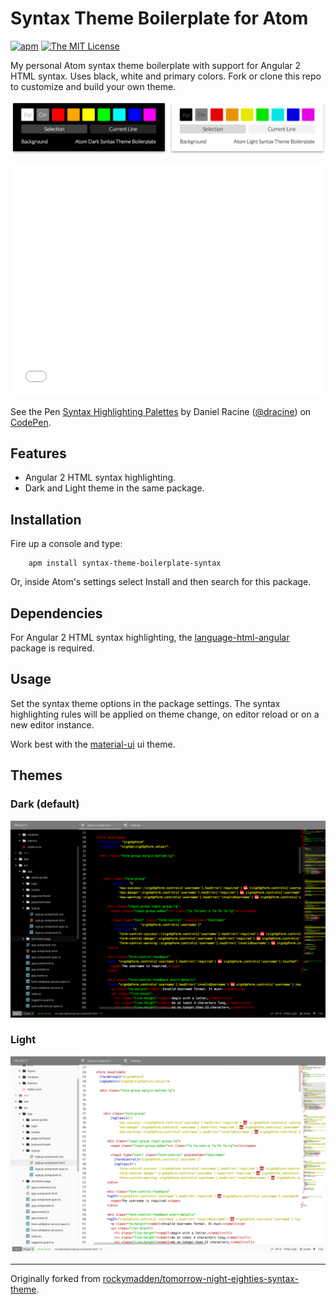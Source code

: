 # Syntax Theme Boilerplate for Atom

[![apm](https://img.shields.io/apm/v/syntax-theme-boilerplate-syntax.svg)](https://atom.io/packages/syntax-theme-boilerplate-syntax) [![The MIT License](https://img.shields.io/badge/license-MIT-orange.svg)](https://github.com/drootz/syntax-theme-boilerplate-syntax/blob/master/LICENSE)

My personal Atom syntax theme boilerplate with support for Angular 2 HTML syntax. Uses black, white and primary colors. Fork or clone this repo to customize and build your own theme.

![](https://raw.githubusercontent.com/drootz/syntax-theme-boilerplate-syntax/master/img/boilerplate_palettes.png)

<iframe height='370' scrolling='no' title='Syntax Highlighting Palettes' src='//codepen.io/dracine/embed/zoyjpz/?height=365&theme-id=dark&default-tab=result&embed-version=2' frameborder='no' allowtransparency='true' allowfullscreen='true' style='width: 100%;'>See the Pen <a href='http://codepen.io/dracine/pen/zoyjpz/'>Syntax Highlighting Palettes</a> by Daniel Racine (<a href='http://codepen.io/dracine'>@dracine</a>) on <a href='http://codepen.io'>CodePen</a>.
</iframe>

<p data-height="370" data-theme-id="dark" data-slug-hash="zoyjpz" data-default-tab="result" data-user="dracine" data-embed-version="2" data-pen-title="Syntax Highlighting Palettes" class="codepen">See the Pen <a href="http://codepen.io/dracine/pen/zoyjpz/">Syntax Highlighting Palettes</a> by Daniel Racine (<a href="http://codepen.io/dracine">@dracine</a>) on <a href="http://codepen.io">CodePen</a>.</p>
<script async src="https://production-assets.codepen.io/assets/embed/ei.js"></script>

## Features
- Angular 2 HTML syntax highlighting.
- Dark and Light theme in the same package.

## Installation

Fire up a console and type:

        apm install syntax-theme-boilerplate-syntax

Or, inside Atom's settings select Install and then search for this package.

## Dependencies

For Angular 2 HTML syntax highlighting, the [language-html-angular](https://atom.io/packages/language-html-angular) package is required.

## Usage

Set the syntax theme options in the package settings. The syntax highlighting rules will be applied on theme change, on editor reload or on a new editor instance.

Work best with the [material-ui](https://atom.io/themes/material-ui) ui theme.

## Themes

### Dark (default)

![](https://raw.githubusercontent.com/drootz/syntax-theme-boilerplate-syntax/master/img/boilerplate_dark.png)

### Light

![](https://raw.githubusercontent.com/drootz/syntax-theme-boilerplate-syntax/master/img/boilerplate_light.png)

***

Originally forked from  [rockymadden/tomorrow-night-eighties-syntax-theme](https://atom.io/themes/tomorrow-night-eighties-syntax).
